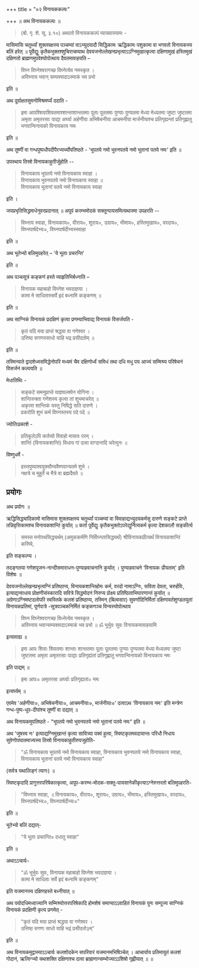 +++
title = "०२ विनायककल्पः"

+++
॥ अथ विनायककल्पः ॥

> (बो. गृ. शे. सू. ३.१०) अथातो विनायककल्पं व्याख्यास्यामः -

मासिमासि चतुर्थ्यां शुक्लपक्षस्य पञ्चम्यां वाऽभ्युदयादौ सिद्धिकामः ऋद्धिकामः पशुकामा वा भगवतो विनायकस्य बलिं हरेत् ॥ पूर्वेद्युुः कृतैकभुक्तश्शुचिराचम्याथ देवयजनोल्लेखनप्रभृत्याऽऽग्निमुखात्कृत्वा दक्षिणामुखं हस्तिमुखं दक्षिणतो ब्राह्मणमुपवेश्योपोत्थाय दैवतमावाहयति –

> विघ्न विघ्नेश्वरागच्छ विघ्नेत्येव नमस्कृत ।  
अविघ्नाय भवान् सम्यक्सदाऽस्माकं भव प्रभो 

इति ॥

अथ दूर्वाक्षतसुमनोमिश्रमर्घ्यं ददाति -

> इमा आपश्शिवाशिवतमाश्शान्ताशान्ततमाः पूताः पूततमाः पुण्याः पुण्यतमा मेध्या मेध्यतमा जुष्टा जुष्टतमा अमृता अमृतरसाः पाद्या अर्घ्या अर्हणीया अभिषेचनीया आचमनीया मार्जनीयाश्च प्रतिगृह्यन्तां प्रतिगृह्णातु भगवान्विनायको विनायकाय नमः

इति ॥

अथ तूष्णीं वा गन्धपुष्पधौपदीपैरभ्यर्च्योपतिष्ठते - 'भूपतये नमो भुवनपतये नमो भूतानां पतये नमः' इति ॥

उपस्थाय तिस्रो विनायकाहुतीर्जुहोति --

> विनायकाय भूपतये नमो विनायकाय स्वाहा ।    
विनायकाय भुवनपतये नमो विनायकाय स्वाहा ॥  
विनायकाय भूतानां पतये नमो विनायकाय स्वाहा

इति ।

जयप्रभृतिसिद्धमाधेनुवरप्रदानात् ॥ अपूपं करम्भमोदकं सक्तून्पायसमित्यथास्मा उपहरति --

> विघ्नाय स्वाहा, विनायकाय०, वीराय०, शूराय०, उग्राय०, भीमाय०,   हस्तिमुखाय०, वरदाय०, विघ्नपार्षदेभ्यः०, विघ्नपार्षदीभ्यस्स्वाहा

इति ॥

अथ भूतेभ्यो बलिमुपहरेत् – 'ये भूताः प्रचरन्ति' 

इति ॥

अथ पञ्चसूत्रं कङ्कणं हस्ते व्याहृतिभिर्बध्नाति –

> विनायक महाबाहो विघ्नेश भवदाज्ञया ।     
कामा मे साधितास्सर्वे इदं बध्नामि कङ्कणम् ॥

इति ॥

अथ साग्निकं विनायकं प्रदक्षिणं कृत्वा प्रणम्याभिवाद्य विनायकं विसर्जयति -

> कृतं यदि मया प्राप्तं श्रद्धया वा गणेश्वर ।   
उत्तिष्ठ सगणस्साधो याहि भद्र प्रसीदतोम् ॥

इति ॥

तस्मिन्याते द्वादशेध्मसमिद्धेनोपरि मध्यमं चैव दक्षिणोर्ध्वं समिधं तथा
दधि मधु पय आज्यं सम्मिश्र्य परिषेचनं विसर्जनं कल्पयति ॥

मेधातिथिः -  

> सङ्कटे समनुप्राप्ते याज्ञवल्क्येन योगिना ।  
शान्तिरुक्ता गणेशस्य कृत्वा तां शुभमाचरेत् ॥  
अकृत्वा शान्तिकं यस्तु निषिद्धे सति दारुणे ।  
प्रकरोति शुभं कर्म विघ्नस्तस्य पदे पदे ॥

ज्योतिःप्रकाशे -

> प्रतिकूलेऽपि कर्तव्यो विवाहो मासतः परम् ।  
शान्तिं (विनायकशान्तिं) विधाय गां दत्वा वाग्दानादि चरेत्पुनः ॥

विष्णुधर्मे -

> हस्तपुष्याश्वयुक्सौम्यवैष्णवान्यतमे शुभे ।  
नक्षत्रे च मुहूर्ते च मैत्रे वा ब्रह्मदैवते ॥

## प्रयोगः

अथ प्रयोगः ॥

ऋद्धिसिद्ध्यादिकामो मासिमास शुक्लपक्षस्य चतुर्थ्यां पञ्चम्यां वा विवाहाद्यभ्युदयकर्मसु दारुणे सङ्कटे प्राप्ते तन्निवृत्तिकामश्च विनायकशान्तिं कुर्यात् ॥ कर्ता पूर्वेद्युः कृतैकभुक्तोऽपरेद्युर्नित्यकर्म कृत्वा देशकालौ सङ्कीर्त्य

> समस्त मनोरथसिद्ध्यर्थम् (अमुककर्मणि निर्विघ्नतासिद्ध्यर्थं) श्रीविनायकप्रीत्यर्थं विनायकशान्तिं करिष्ये,

इति सङ्कल्प्य ।

तदङ्गतया गणेशपूजन-नान्दीसमाराधन-पुण्याहवाचनानि कुर्यात् । पुण्याहवाचने ‘विनायकः प्रीयताम्' इति विशेषः ॥

देवयजनोल्लेखनप्रभृत्यग्निं प्रतिष्ठाप्य, विनायकशान्तिहोमः कर्म, वरदो नामाऽग्निः, सविता देवता, चरुर्हविः, इत्याद्यन्वाधाय प्रोक्षणीसंस्कारादि सवित्रे सिद्धमोदनं निरुप्य प्रोक्ष्य प्रतिष्ठिताभिघारणान्तं कुर्यात् ॥ अग्रेणाऽग्निमष्टदलोपरि स्वस्तिके कलशं प्रतिष्ठाप्य, तस्मिन् (बिल्वसार) सुवर्णादिनिर्मितां दक्षिणावर्तशुण्डलयुतां विनायकप्रतिमां, पूर्णपात्रे -सूत्रपञ्चकनिर्मितं कङ्कणञ्च विन्यस्योपोत्थाय

> विघ्न विघ्नेश्वरागच्छ विध्नेत्येव नमस्कृत ।   
अविघ्नाय भवान्सम्यक्सदाऽस्माकं भव प्रभो ॥
ॐ भूर्भुवः सुवः विनायकमावाहयामि

इत्यावाह्य ॥

> इमा आपः शिवाः शिवतमाः शान्ताः शान्ततमाः पूताः पूततमाः पुण्याः पुण्यतमा मेध्या मेध्यतमा जुष्टा जुष्टतमा अमृता अमृतरसाः पाद्याः प्रतिगृह्यंतां प्रतिगृह्णातु भगवान्विनायको विनायकाय नमः

इति पाद्यम् ॥

> इमा आपः० अमृतरसा अर्घ्याः प्रतिगृह्यतां० नमः

इत्यर्घ्यम् ॥

एवमेव 'अर्हणीयाः०, अभिषेचनीयाः०, आचमनीयाः०, मार्जनीयाः०' दत्वाऽथ 'विनायकाय नमः' इति मन्त्रेण गन्ध-पुष्प-धूप-दीपांश्च तूष्णीं वा दद्यात् ॥

अथ विनायकमुपतिष्ठते - "भूपतये नमो भुवनपतये नमो भूतानां पतये नमः” इति ॥

अथ 'जुषस्व नः' इत्याद्यग्निमुखान्तं कृत्वा सावित्र्या पक्वं हुत्वा, स्विष्टकृतमवदायान्तः परिधौ निधाय सुवेणोपघातमाज्यस्य तिस्रो विनायकाहुतीरुपजुहोति-

> "ॐ विनायकाय भूपतये नमो विनायकाय स्वाहा, विनायकाय भुवनपतये नमो विनायकाय स्वाहा, विनायकाय भूतानां पतये नमो विनायकाय स्वाहा"

(सर्वत्र यथालिङ्गं त्यागः) ॥

स्विष्टकृदादि प्रागुत्तरपरिषेकात्कृत्वा, अपूप-करम्भ-मोदक-सक्तु-पायसानेकीकृत्याऽग्नेरुत्तरतो बलिमुपहरति-

> "विघ्नाय स्वाहा, ॥ विनायकाय०, वीराय०, शूराय०, उग्राय०, भीमाय०, हस्तिमुखाय०, वरदाय०, विघ्नपार्षदेभ्यः०, विघ्नपार्षदीभ्यः०"

इति ॥

भूतेभ्यो बलिं दद्यात्-

> "ये भूताः प्रचरन्ति० दधातु स्वाहा”

इति ॥

अथाऽऽचार्यः-

> "ॐ भूर्भुवः सुवः, विनायक महाबाहो विघ्नेश भवदाज्ञया ।  
कामा मे साधिताः सर्वे इदं बध्नामि कङ्कणम्”

इति यजमानस्य दक्षिणहस्ते बध्नीयात् ॥

अथ पयोदधिमध्वाज्यानि सम्मिश्र्योत्तरपरिषेकादि होमशेषं समाप्याऽऽवाहितं विनायकं पुनः सम्पूज्य साग्निकं विनायकं प्रदक्षिणी कृत्य प्रणमेत् -  

>"कृतं यदि मया प्राप्तं श्रद्धया वा गणेश्वर ।  
उत्तिष्ठ सगणः साधो याहि भद्रं प्रसीदतो३म्”

इति ॥

अथ विनायकमुद्वास्याऽऽचार्यः कलशोदकेन सपरिवारं यजमानमभिषिञ्चेत् । आचार्याय प्रतिमायुतं कलशं गोदानं, ऋत्विग्भ्यो यथाशक्ति दक्षिणाश्च दत्वा ब्राह्मणान्सम्भोज्याऽऽशिषो गृह्णीयात् ॥ ॥
